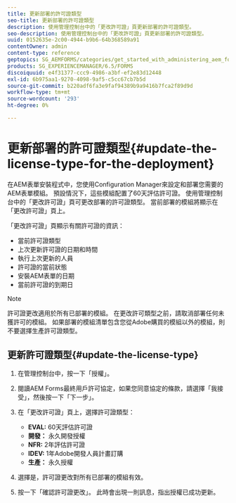 ```yaml
---
title: 更新部署的許可證類型
seo-title: 更新部署的許可證類型
description: 使用管理控制台中的「更改許可證」頁更新部署的許可證類型。
seo-description: 使用管理控制台中的「更改許可證」頁更新部署的許可證類型。
uuid: 0152635e-2c00-4944-b9b6-64b368589a91
contentOwner: admin
content-type: reference
geptopics: SG_AEMFORMS/categories/get_started_with_administering_aem_forms_on_jee
products: SG_EXPERIENCEMANAGER/6.5/FORMS
discoiquuid: e4f31377-ccc9-4986-a3bf-ef2e83d12448
exl-id: 6b975aa1-9270-4098-9af5-c5cc67cb7b5d
source-git-commit: b220adf6fa3e9faf94389b9a9416b7fca2f89d9d
workflow-type: tm+mt
source-wordcount: '293'
ht-degree: 0%

---
```


# 更新部署的許可證類型{#update-the-license-type-for-the-deployment}

在AEM表單安裝程式中，您使用Configuration Manager來設定和部署您需要的AEM表單模組。 預設情況下，這些模組配置了60天評估許可證。 使用管理控制台中的「更改許可證」頁可更改部署的許可證類型。 當前部署的模組將顯示在「更改許可證」頁上。

「更改許可證」頁顯示有關許可證的資訊：

* 當前許可證類型
* 上次更新許可證的日期和時間
* 執行上次更新的人員
* 許可證的當前狀態
* 安裝AEM表單的日期
* 當前許可證的到期日

>[!NOTE]
>
>許可證更改適用於所有已部署的模組。 在更改許可類型之前，請取消部署任何未獲許可的模組。 如果部署的模組清單包含您從Adobe購買的模組以外的模組，則不要選擇生產許可證類型。

## 更新許可證類型{#update-the-license-type}

1. 在管理控制台中，按一下「授權」。
1. 閱讀AEM Forms最終用戶許可協定，如果您同意協定的條款，請選擇「我接受」，然後按一下「下一步」。
1. 在「更改許可證」頁上，選擇許可證類型：

   * **EVAL:** 60天評估許可證
   * **開發：** 永久開發授權
   * **NFR:** 2年評估許可證
   * **IDEV:** 1年Adobe開發人員計畫訂購
   * **生產：** 永久授權

1. 選擇是，許可證更改對所有已部署的模組有效。
1. 按一下「確認許可證更改」。 此時會出現一則訊息，指出授權已成功更新。
